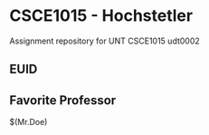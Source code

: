 # CSCE1015 - Hochstetler
Assignment repository for UNT CSCE1015
udt0002

## EUID

## Favorite Professor
$(Mr.Doe)

